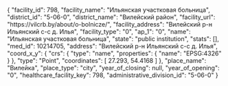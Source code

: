 {
    "facility_id": 798,
    "facility_name": "Ильянская участковая больница",
    "district_id": "5-06-0",
    "district_name": "Вилейский район",
    "facility_url": "https:\/\/vilcrb.by\/about\/o-bolnicze\/",
    "facility_address": "Вилейский р-н Ильянский с-с д. Илья",
    "facility_type": "0",
    "ap_1": "0",
    "name": "Ильянская участковая больница",
    "state": "public institution",
    "stats": [],
    "med_id": 10214705,
    "address": "Вилейский р-н Ильянский с-с д. Илья",
    "coord_x_y": {
        "crs": {
            "type": "name",
            "properties": {
                "name": "EPSG:4326"
            }
        },
        "type": "Point",
        "coordinates": [
            27.293,
            54.4168
        ]
    },
    "place_name": "Вилейка",
    "place_type": "city",
    "year_of_closing": null,
    "year_of_opening": "0",
    "healthcare_facility_key": 798,
    "administrative_division_id": "5-06-0"
}
